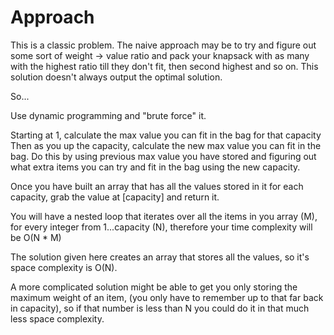 # Approach

This is a classic problem. The naive approach may be to try and figure out some sort of weight -> value ratio and pack your knapsack with as many
with the highest ratio till they don't fit, then second highest and so on. This solution doesn't always output the optimal solution.

So...

Use dynamic programming and "brute force" it.

Starting at 1, calculate the max value you can fit in the bag for that capacity
Then as you up the capacity, calculate the new max value you can fit in the bag.
Do this by using previous max value you have stored and figuring out what extra items you can try and fit in the bag using the new capacity.

Once you have built an array that has all the values stored in it for each capacity, grab the value at [capacity] and return it.

You will have a nested loop that iterates over all the items in you array (M), for every integer from 1...capacity (N), therefore your time complexity will be O(N * M)

The solution given here creates an array that stores all the values, so it's space complexity is O(N).

A more complicated solution might be able to get you only storing the maximum weight of an item, (you only have to remember up to that far back in capacity), so if that number is less than N you could do it in that much less space complexity.

